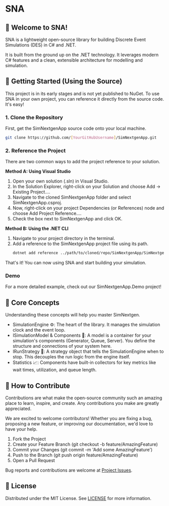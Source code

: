 # SNA

## 👋 Welcome to SNA!

SNA is a lightweight open-source library for building Discrete Event Simulations (DES) in C# and .NET. 

It is built from the ground up on the .NET technology. It leverages modern C# features and a clean, extensible architecture for modelling and simulation.

## 🚀 Getting Started (Using the Source)

This project is in its early stages and is not yet published to NuGet. To use SNA in your own project, you can reference it directly from the source code. It's easy!

### 1. Clone the Repository

First, get the SimNextgenApp source code onto your local machine.

```bash
git clone https://github.com/[YourGitHubUsername]/SimNextgenApp.git
```

### 2. Reference the Project

There are two common ways to add the project reference to your solution.

**Method A: Using Visual Studio**

1. Open your own solution (.sln) in Visual Studio.
2. In the Solution Explorer, right-click on your Solution and choose Add -> Existing Project....
3. Navigate to the cloned SimNextgenApp folder and select SimNextgenApp.csproj.
4. Now, right-click on your project Dependencies (or References) node and choose Add Project Reference....
5. Check the box next to SimNextgenApp and click OK.

**Method B: Using the .NET CLI**

1. Navigate to your project directory in the terminal.
2. Add a reference to the SimNextgenApp project file using its path.
   ```bash
   dotnet add reference ../path/to/cloned/repo/SimNextgenApp/SimNextgenApp.csproj
   ```

That's it! You can now using SNA and start building your simulation.

### Demo

For a more detailed example, check out our SimNextgenApp.Demo project!

## 🧠 Core Concepts

Understanding these concepts will help you master SimNextgen.

- SimulationEngine ⚙️: The heart of the library. It manages the simulation clock and the event loop.
- ISimulationModel & Components 🧱: A model is a container for your simulation's components (Generator, Queue, Server). You define the structure and connections of your system here.
- IRunStrategy 🏁: A strategy object that tells the SimulationEngine when to stop. This decouples the run logic from the engine itself.
- Statistics 📈: Components have built-in collectors for key metrics like wait times, utilization, and queue length.

## 🤝 How to Contribute

Contributions are what make the open-source community such an amazing place to learn, inspire, and create. Any contributions you make are greatly appreciated.

We are excited to welcome contributors! Whether you are fixing a bug, proposing a new feature, or improving our documentation, we'd love to have your help.

1. Fork the Project
2. Create your Feature Branch (git checkout -b feature/AmazingFeature)
3. Commit your Changes (git commit -m 'Add some AmazingFeature')
4. Push to the Branch (git push origin feature/AmazingFeature)
5. Open a Pull Request

Bug reports and contributions are welcome at [Project Issues](https://github.com/gcl-team/SNA/issues).

## 📜 License
Distributed under the MIT License. See [LICENSE](https://github.com/gcl-team/SNA/blob/main/LICENSE) for more information.
